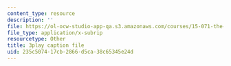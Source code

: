```yaml
---
content_type: resource
description: ''
file: https://ol-ocw-studio-app-qa.s3.amazonaws.com/courses/15-071-the-analytics-edge-spring-2017/235c507417cb2866d5ca38c65345e24d_BKsi-Khu7Bs.srt
file_type: application/x-subrip
resourcetype: Other
title: 3play caption file
uid: 235c5074-17cb-2866-d5ca-38c65345e24d
---
```

